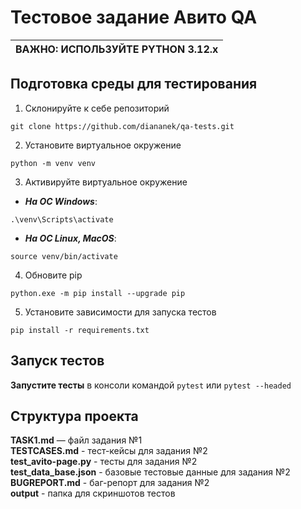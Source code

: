 # Тестовое задание Авито QA

| ВАЖНО: ИСПОЛЬЗУЙТЕ PYTHON 3.12.x |
| -------------------------------- |

## Подготовка среды для тестирования

1. Склонируйте к себе репозиторий

```
git clone https://github.com/diananek/qa-tests.git
```

2. Установите виртуальное окружение

```
python -m venv venv
```

3. Активируйте виртуальное окружение

- **_На ОС Windows_**:

```Windows
.\venv\Scripts\activate
```

- **_На ОС Linux, MacOS_**:

```Linux, MacOS
source venv/bin/activate
```

4. Обновите pip

```
python.exe -m pip install --upgrade pip
```

5. Установите зависимости для запуска тестов

```
pip install -r requirements.txt
```

## Запуск тестов

**Запустите тесты** в консоли командой `pytest` или `pytest --headed`

## Структура проекта

**TASK1.md** — файл задания №1  
**TESTCASES.md** - тест-кейсы для задания №2  
**test_avito-page.py** - тесты для задания №2  
**test_data_base.json** - базовые тестовые данные для задания №2  
**BUGREPORT.md** - баг-репорт для задания №2  
**output** - папка для скриншотов тестов
